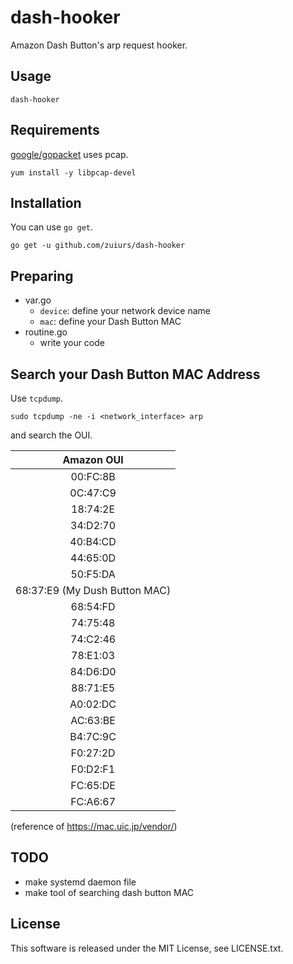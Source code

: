# dash-hooker

Amazon Dash Button's arp request hooker.

## Usage

```
dash-hooker
```

## Requirements

[google/gopacket](https://github.com/google/gopacket) uses pcap.

```
yum install -y libpcap-devel
```

## Installation

You can use `go get`.

```
go get -u github.com/zuiurs/dash-hooker
```

## Preparing

- var.go
  - `device`: define your network device name
  - `mac`: define your Dash Button MAC
- routine.go
  - write your code

## Search your Dash Button MAC Address

Use `tcpdump`.

```
sudo tcpdump -ne -i <network_interface> arp
```

and search the OUI.

|Amazon OUI|
|:-:|
|00:FC:8B|
|0C:47:C9|
|18:74:2E|
|34:D2:70|
|40:B4:CD|
|44:65:0D|
|50:F5:DA|
|68:37:E9 (My Dush Button MAC)|
|68:54:FD|
|74:75:48|
|74:C2:46|
|78:E1:03|
|84:D6:D0|
|88:71:E5|
|A0:02:DC|
|AC:63:BE|
|B4:7C:9C|
|F0:27:2D|
|F0:D2:F1|
|FC:65:DE|
|FC:A6:67|

(reference of https://mac.uic.jp/vendor/)

## TODO

- make systemd daemon file
- make tool of searching dash button MAC

## License

This software is released under the MIT License, see LICENSE.txt.

